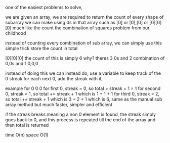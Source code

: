 one of the easiest problems to solve,

we are given an array,
we are required to return the count of every shape of subarray we can make using 0s in that array
such as [0] or [0],[0] or [0][0][0]
much like the count the combination of squares problem from our childhood

instead of counting every combination of sub array, we can simply use this simple trick
store the count in total

[0][0][0]
the count of this is simply 6
why? theres 3 0s
and 2 combination of 0,0s
and 1 0,0,0

instead of doing this we can instead do,
use a variable to keep track of the 0 streak
for each next 0, add the streak with it,

example
for 0 0 0
for first 0, streak = 0, so total = streak + 1 = 1
for second 0, streak = 1, so total += streak + 1 which is 1 + 1 + 1
for third 0, streak = 2, so total += streak + 1 which is 3 + 2 + 1
which is 6, same as the manual sub array method but much faster, simpler and efficient

if the streak breaks meaning a non 0 element is found, the streak simply goes back to 0,
and this process is repeated till the end of the array
and then total is returned

time O(n)
space O(1)
